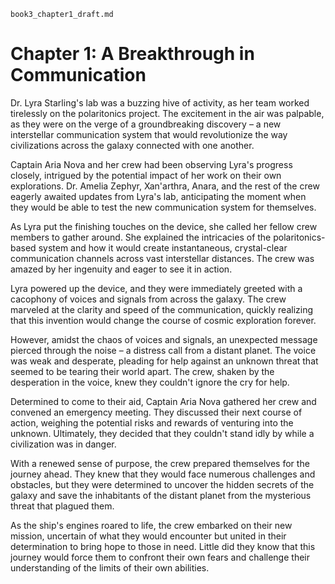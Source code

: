 `book3_chapter1_draft.md`

# Chapter 1: A Breakthrough in Communication

Dr. Lyra Starling's lab was a buzzing hive of activity, as her team worked tirelessly on the polaritonics project. The excitement in the air was palpable, as they were on the verge of a groundbreaking discovery – a new interstellar communication system that would revolutionize the way civilizations across the galaxy connected with one another.

Captain Aria Nova and her crew had been observing Lyra's progress closely, intrigued by the potential impact of her work on their own explorations. Dr. Amelia Zephyr, Xan'arthra, Anara, and the rest of the crew eagerly awaited updates from Lyra's lab, anticipating the moment when they would be able to test the new communication system for themselves.

As Lyra put the finishing touches on the device, she called her fellow crew members to gather around. She explained the intricacies of the polaritonics-based system and how it would create instantaneous, crystal-clear communication channels across vast interstellar distances. The crew was amazed by her ingenuity and eager to see it in action.

Lyra powered up the device, and they were immediately greeted with a cacophony of voices and signals from across the galaxy. The crew marveled at the clarity and speed of the communication, quickly realizing that this invention would change the course of cosmic exploration forever.

However, amidst the chaos of voices and signals, an unexpected message pierced through the noise – a distress call from a distant planet. The voice was weak and desperate, pleading for help against an unknown threat that seemed to be tearing their world apart. The crew, shaken by the desperation in the voice, knew they couldn't ignore the cry for help.

Determined to come to their aid, Captain Aria Nova gathered her crew and convened an emergency meeting. They discussed their next course of action, weighing the potential risks and rewards of venturing into the unknown. Ultimately, they decided that they couldn't stand idly by while a civilization was in danger.

With a renewed sense of purpose, the crew prepared themselves for the journey ahead. They knew that they would face numerous challenges and obstacles, but they were determined to uncover the hidden secrets of the galaxy and save the inhabitants of the distant planet from the mysterious threat that plagued them.

As the ship's engines roared to life, the crew embarked on their new mission, uncertain of what they would encounter but united in their determination to bring hope to those in need. Little did they know that this journey would force them to confront their own fears and challenge their understanding of the limits of their own abilities.